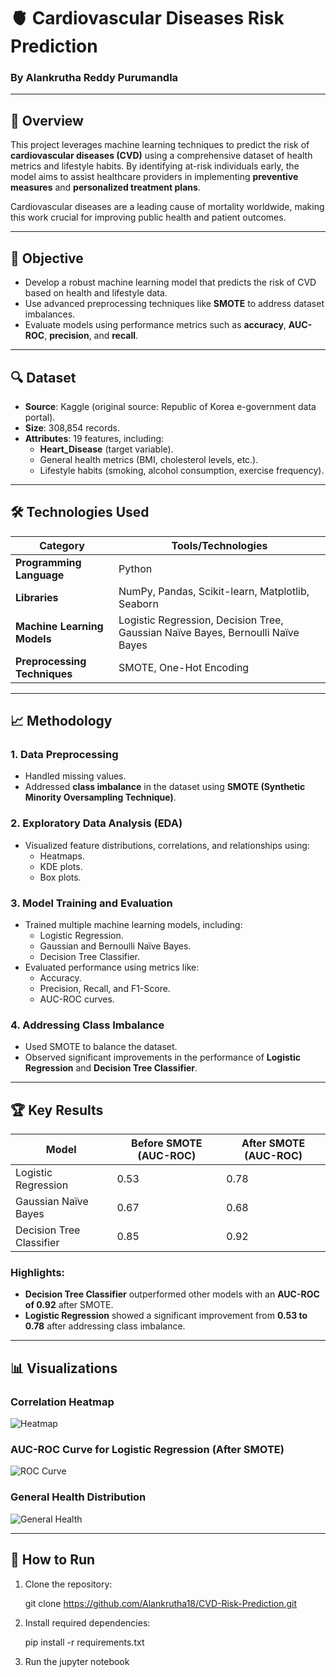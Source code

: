 # 🫀 **Cardiovascular Diseases Risk Prediction**

### **By Alankrutha Reddy Purumandla**

---

## 📝 **Overview**

This project leverages machine learning techniques to predict the risk of **cardiovascular diseases (CVD)** using a comprehensive dataset of health metrics and lifestyle habits. By identifying at-risk individuals early, the model aims to assist healthcare providers in implementing **preventive measures** and **personalized treatment plans**.

Cardiovascular diseases are a leading cause of mortality worldwide, making this work crucial for improving public health and patient outcomes.

---

## 🎯 **Objective**

- Develop a robust machine learning model that predicts the risk of CVD based on health and lifestyle data.
- Use advanced preprocessing techniques like **SMOTE** to address dataset imbalances.
- Evaluate models using performance metrics such as **accuracy**, **AUC-ROC**, **precision**, and **recall**.

---

## 🔍 **Dataset**
- **Source**: Kaggle (original source: Republic of Korea e-government data portal).  
- **Size**: 308,854 records.  
- **Attributes**: 19 features, including:
  - **Heart_Disease** (target variable).
  - General health metrics (BMI, cholesterol levels, etc.).
  - Lifestyle habits (smoking, alcohol consumption, exercise frequency).

---

## 🛠️ **Technologies Used**
| **Category**               | **Tools/Technologies**              |
|-----------------------------|-------------------------------------|
| **Programming Language**    | Python                             |
| **Libraries**               | NumPy, Pandas, Scikit-learn, Matplotlib, Seaborn |
| **Machine Learning Models** | Logistic Regression, Decision Tree, Gaussian Naïve Bayes, Bernoulli Naïve Bayes |
| **Preprocessing Techniques**| SMOTE, One-Hot Encoding            |

---

## 📈 **Methodology**

### 1. **Data Preprocessing**
   - Handled missing values.
   - Addressed **class imbalance** in the dataset using **SMOTE (Synthetic Minority Oversampling Technique)**.

### 2. **Exploratory Data Analysis (EDA)**
   - Visualized feature distributions, correlations, and relationships using:
     - Heatmaps.
     - KDE plots.
     - Box plots.

### 3. **Model Training and Evaluation**
   - Trained multiple machine learning models, including:
     - Logistic Regression.
     - Gaussian and Bernoulli Naïve Bayes.
     - Decision Tree Classifier.
   - Evaluated performance using metrics like:
     - Accuracy.
     - Precision, Recall, and F1-Score.
     - AUC-ROC curves.

### 4. **Addressing Class Imbalance**
   - Used SMOTE to balance the dataset.
   - Observed significant improvements in the performance of **Logistic Regression** and **Decision Tree Classifier**.

---

## 🏆 **Key Results**

| **Model**                | **Before SMOTE (AUC-ROC)** | **After SMOTE (AUC-ROC)** |
|--------------------------|----------------------------|---------------------------|
| Logistic Regression      | 0.53                      | 0.78                      |
| Gaussian Naïve Bayes      | 0.67                      | 0.68                      |
| Decision Tree Classifier | 0.85                      | 0.92                      |

### Highlights:
- **Decision Tree Classifier** outperformed other models with an **AUC-ROC of 0.92** after SMOTE.
- **Logistic Regression** showed a significant improvement from **0.53 to 0.78** after addressing class imbalance.

---

## 📊 **Visualizations**

### Correlation Heatmap
![Heatmap](https://via.placeholder.com/800x400.png?text=Heatmap+of+Feature+Correlations)

### AUC-ROC Curve for Logistic Regression (After SMOTE)
![ROC Curve](https://via.placeholder.com/800x400.png?text=AUC-ROC+Curve+Logistic+Regression)

### General Health Distribution
![General Health](https://via.placeholder.com/800x400.png?text=General+Health+Distribution)

---

## 🚀 **How to Run**
1. Clone the repository:
   
   git clone https://github.com/Alankrutha18/CVD-Risk-Prediction.git

2. Install required dependencies:
   
   pip install -r requirements.txt

3. Run the jupyter notebook
